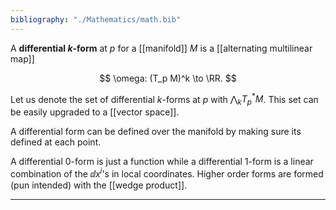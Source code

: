 ```yaml
---
bibliography: "./Mathematics/math.bib"
---
```


A **differential $k$-form** at $p$ for a [[manifold]] $M$ is a [[alternating multilinear map]]

$$
\omega: (T_p M)^k \to \RR.
$$

Let us denote the set of differential $k$-forms at $p$ with $\bigwedge_k T^*_p M$. This set can be easily upgraded to a [[vector space]].

A differential form can be defined over the manifold by making sure its defined at each point. 

A differential 0-form is just a function while a differential 1-form is a linear combination of the $\dd{x}^i$'s in local coordinates. Higher order forms are formed (pun intended) with the [[wedge product]].



---